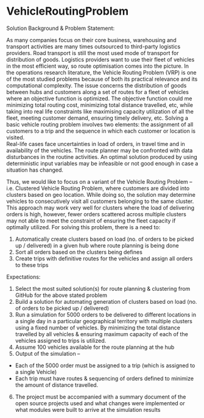 # VehicleRoutingProblem

Solution Background & Problem Statement:

As many companies focus on their core business, warehousing and transport activities are many times outsourced to third-party logistics providers. Road transport is still the most used mode of transport for distribution of goods. Logistics providers want to use their fleet of vehicles in the most efficient way, so route optimisation comes into the picture. In the operations research literature, the Vehicle Routing Problem (VRP) is one of the most studied problems because of both its practical relevance and its computational complexity. The issue concerns the distribution of goods between hubs and customers along a set of routes for a fleet of vehicles where an objective function is optimized. The objective function could me minimizing total routing cost,  minimizing total distance travelled, etc, while taking into real life constraints like maximising capacity utilization of all the fleet, meeting customer demand, ensuring timely delivery, etc. Solving a basic vehicle routing problem involves two elements: the assignment of all customers to a trip and the sequence in which each customer or location is visited.  
Real-life cases face uncertainties in load of orders, in travel time and in availability of the vehicles. The route planner may be confronted with data disturbances in the routine activities. An optimal solution produced by using deterministic input variables may be infeasible or not good enough in case a situation has changed.

Thus, we would like to focus on a variant of the Vehicle Routing Problem – i.e. Clustered Vehicle Routing Problem, where customers are divided into clusters based on geo location. While doing so, the solution may determine vehicles to consecutively visit all customers belonging to the same cluster. This approach may work very well for clusters where the load of delivering orders is high, however, fewer orders scattered across multiple clusters may not able to meet the constraint of ensuring the fleet capacity if optimally utilized. For solving this problem, there is a need to: 
1.	Automatically create clusters based on load (no. of orders to be picked up / delivered) in a given hub where route planning is being done
2.	Sort all orders based on the clusters being defines
3.	Create trips with definitive routes for the vehicles and assign all orders to these trips

Expectations: 
1. Select the most suited solution(s) for route planning & clustering from GitHub for the above stated problem
2. Build a solution for automating generation of clusters based on load (no. of orders to be picked up / delivered)
3. Run a simulation for 5000 orders to be delivered to different locations in a single day in a particular geographical territory with multiple clusters using a fixed number of vehicles. By minimizing the total distance travelled by all vehicles & ensuring maximum capacity of each of the vehicles assigned to trips is utilized. 
4. Assume 100 vehicles available for the route planning at the hub
5. Output of the simulation – 
- Each of the 5000 order must be assigned to a trip (which is assigned to a single Vehicle)
- Each trip must have routes & sequencing of orders defined to minimize the amount of distance travelled. 
6. The project must be accompanied with a summary document of the open source projects used and what changes were implemented or what modules were built to arrive at the simulation results


